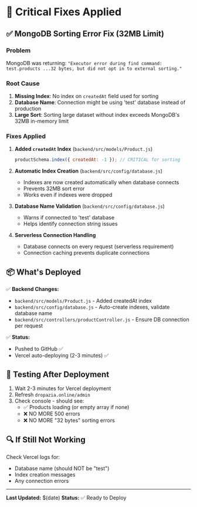 # 🔧 Critical Fixes Applied

## ✅ MongoDB Sorting Error Fix (32MB Limit)

### Problem
MongoDB was returning: `"Executor error during find command: test.products ...32 bytes, but did not opt in to external sorting."`

### Root Cause
1. **Missing Index**: No index on `createdAt` field used for sorting
2. **Database Name**: Connection might be using 'test' database instead of production
3. **Large Sort**: Sorting large dataset without index exceeds MongoDB's 32MB in-memory limit

### Fixes Applied

1. **Added `createdAt` Index** (`backend/src/models/Product.js`)
   ```javascript
   productSchema.index({ createdAt: -1 }); // CRITICAL for sorting
   ```

2. **Automatic Index Creation** (`backend/src/config/database.js`)
   - Indexes are now created automatically when database connects
   - Prevents 32MB sort error
   - Works even if indexes were dropped

3. **Database Name Validation** (`backend/src/config/database.js`)
   - Warns if connected to 'test' database
   - Helps identify connection string issues

4. **Serverless Connection Handling**
   - Database connects on every request (serverless requirement)
   - Connection caching prevents duplicate connections

## 📦 What's Deployed

✅ **Backend Changes:**
- `backend/src/models/Product.js` - Added createdAt index
- `backend/src/config/database.js` - Auto-create indexes, validate database name
- `backend/src/controllers/productController.js` - Ensure DB connection per request

✅ **Status:**
- Pushed to GitHub ✅
- Vercel auto-deploying (2-3 minutes) ✅

## 🧪 Testing After Deployment

1. Wait 2-3 minutes for Vercel deployment
2. Refresh `dropazia.online/admin`
3. Check console - should see:
   - ✅ Products loading (or empty array if none)
   - ❌ NO MORE 500 errors
   - ❌ NO MORE "32 bytes" sorting errors

## 🔍 If Still Not Working

Check Vercel logs for:
- Database name (should NOT be "test")
- Index creation messages
- Any connection errors

---
**Last Updated:** $(date)
**Status:** ✅ Ready to Deploy

